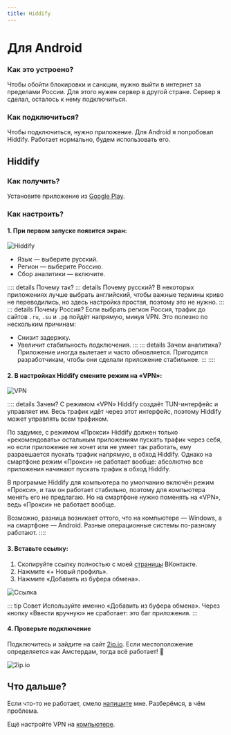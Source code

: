 ```yaml
---
title: Hiddify
---
```


# Для Android

### Как это устроено?

Чтобы обойти блокировки и санкции, нужно выйти в интернет за пределами России. Для этого нужен сервер в другой стране. Сервер я сделал, осталось к нему подключиться.

### Как подключиться?

Чтобы подключиться, нужно приложение. Для Android я попробовал Hiddify. Работает нормально, будем использовать его.

## Hiddify

### Как получить?

Установите приложение из [Google Play](https://play.google.com/store/apps/details?id=app.hiddify.com).

### Как настроить?

#### 1. При первом запуске появится экран:

![Hiddify](/android/hiddify.jpg)

- Язык — выберите русский.
- Регион — выберите Россию.
- Сбор аналитики — включите.

:::: details Почему так?
::: details Почему русский?
В некоторых приложениях лучше выбрать английский, чтобы важные термины криво не переводились, но здесь настройка простая, поэтому это не нужно.
:::
::: details Почему Россия?
Если выбрать регион Россия, трафик до сайтов `.ru`, `.su` и `.рф` пойдёт напрямую, минуя VPN. Это полезно по нескольким причинам:
- Снизит задержку.
- Увеличит стабильность подключения.
:::
::: details Зачем аналитика?
Приложение иногда вылетает и часто обновляется. Пригодится разработчикам, чтобы они сделали приложение стабильнее.
:::
::::

#### 2. В настройках Hiddify смените режим на «VPN»:

![VPN](/android/hiddify2.jpg)

:::: details Зачем?
С режимом «VPN» Hiddify создаёт TUN-интерфейс и управляет им. Весь трафик идёт через этот интерфейс, поэтому Hiddify может управлять всем трафиком.

По задумке, с режимом «Прокси» Hiddify должен только «рекомендовать» остальным приложениям пускать трафик через себя, но если приложение не хочет или не умеет так работать, ему разраешается пускать трафик напрямую, в обход Hiddify. Однако на смартфоне режим «Прокси» не работает вообще: абсолютно все приложения начинают пускать трафик в обход Hiddify.

В программе Hiddify для компьютера по умолчанию включён режим «Прокси», и там он работает стабильно, поэтому для компьютера менять его не предлагаю. Но на смартфоне нужно поменять на «VPN», ведь «Прокси» не работает вообще.

Возможно, разница возникает оттого, что на компьютере — Windows, а на смартфоне — Android. Разные операционные системы по-разному работают.
::::

#### 3. Вставьте ссылку:

1. Скопируйте ссылку полностью с моей [страницы](https://vk.com/vova3141592) ВКонтакте.
2. Нажмите «+ Новый профиль».
3. Нажмите «Добавить из буфера обмена».

![Ссылка](/android/hiddify3.jpg)

::: tip Совет
Используйте именно «Добавить из буфера обмена». Через кнопку «Ввести вручную» не сработает: это баг приложения.
:::

#### 4. Проверьте подключение

Подключитесь и зайдите на сайт [2ip.io](https://2ip.io/). Если местоположение определяется как Амстердам, тогда всё работает! 🎉

![2ip.io](/android/hiddify4.jpg)

## Что дальше?

Если что-то не работает, смело [напишите](https://vk.com/vova3141592) мне. Разберёмся, в чём проблема.

Ещё настройте VPN на [компьютере](/computer/hiddify).